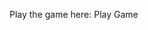 Play the game here: 
<a src="https://replit.com/@omdhirajmishra0/Word-Guesser-Game#main.py">Play Game</a>
